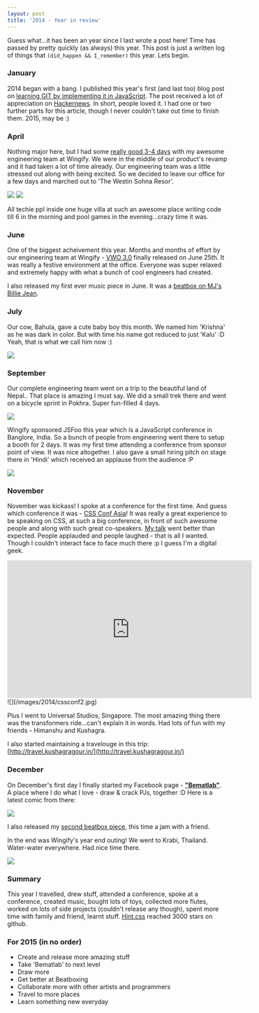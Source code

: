 ```yaml
---
layout: post
title: '2014 - Year in review'
---
```


Guess what...it has been an year since I last wrote a post here! Time has passed by pretty quickly (as always) this year. This post is just a written log of things that `(did_happen && I_remember)` this year. Lets begin.

### January

2014 began with a bang. I published this year's first (and last too) blog post on [learning GIT by implementing it in JavaScript](http://kushagragour.in/blog/2014/01/build-git-learn-git/). The post received a lot of appreciation on [Hackernews](https://news.ycombinator.com/item?id=7089380). In short, people loved it. I had one or two further parts for this article, though I never couldn't take out time to finish them. 2015, may be :)

### April

Nothing major here, but I had some [really good 3-4 days](https://www.facebook.com/bhaisaab.baagi/media_set?set=a.310731669079177.1073741831.100004270386636&type=1) with my awesome engineering team at Wingify. We were in the middle of our product's revamp and it had taken a lot of time already. Our engineering team was a little stressed out along with being excited. So we decided to leave our office for a few days and marched out to 'The Westin Sohna Resor'.

![](/images/2014/westin1.jpg)
![](/images/2014/westin2.jpg)

All techie ppl inside one huge villa at such an awesome place writing code till 6 in the morning and pool games in the evening...crazy time it was.


### June

One of the biggest acheivement this year. Months and months of effort by our engineering team at Wingify - [VWO 3.0](http://app.vwo.com/) finally released on June 25th. It was really a festive environment at the office. Everyone was super relaxed and extremely happy with what a bunch of cool engineers had created.

I also released my first ever music piece in June. It was a [beatbox on MJ's Billie Jean](https://soundcloud.com/kushagra-gour/billie-jean-beatboxed).

### July

Our cow, Bahula, gave a cute baby boy this month. We named him 'Krishna' as he was dark in color. But with time his name got reduced to just 'Kalu' :D Yeah, that is what we call him now :)

![](/images/2014/kalu.jpg)

### September

Our complete engineering team went on a trip to the beautiful land of Nepal.. That place is amazing I must say. We did a small trek there and went on a bicycle sprint in Pokhra. Super fun-filled 4 days.

![](/images/2014/nepal1.jpg)

Wingify sponsored JSFoo this year which is a JavaScript conference in Banglore, India. So a bunch of people from engineering went there to setup a booth for 2 days. It was my first time attending a conference from sponsor point of view. It was nice altogether. I also gave a small hiring pitch on stage there in 'Hindi' which received an applause from the audience :P

![](/images/2014/jsfoo.jpg)

### November

November was kickass! I spoke at a conference for the first time. And guess which conference it was - [CSS Conf Asia](http://2014.cssconf.asia/#speakers)! It was really a great experience to be speaking on CSS, at such a big conference, in front of such awesome people and along with such great co-speakers. [My talk](https://www.youtube.com/watch?v=FYcu-wWrNqo) went better than expected. People applauded and people laughed - that is all I wanted. Though I couldn't interact face to face much there :p I guess I'm a digital geek.

<iframe width="560" height="315" src="https://www.youtube.com/embed/FYcu-wWrNqo" frameborder="0" allowfullscreen></iframe>
![](/images/2014/cssconf2.jpg)

Plus I went to Universal Studios, Singapore. The most amazing thing there was the transformers ride...can't explain it in words. Had lots of fun with my friends - Himanshu and Kushagra.

I also started maintaining a travelouge in this trip: [http://travel.kushagragour.in/](http://travel.kushagragour.in/)


### December

On December's first day I finally started my Facebook page - [**"Bematlab"**](https://www.facebook.com/bematlab). A place where I do what I love - draw & crack PJs, together :D Here is a latest comic from there:

![](/images/2014/bematlab.jpg)

I also released my [second beatbox piece](https://soundcloud.com/kushagra-gour/teri-yaaden-beatbox-jam), this time a jam with a friend.

In the end was Wingify's year end outing! We went to Krabi, Thailand. Water-water everywhere. Had nice time there.

![](/images/2014/krabi1.jpg)

### Summary

This year I travelled, drew stuff, attended a conference, spoke at a conference, created music, bought lots of toys, collected more flutes, worked on lots of side projects (couldn't release any though), spent more time with family and friend, learnt stuff. [Hint.css](https://github.com/chinchang/hint.css) reached 3000 stars on github.

### For 2015 (in no order)

- Create and release more amazing stuff
- Take 'Bematlab' to next level
- Draw more
- Get better at Beatboxing
- Collaborate more with other artists and programmers
- Travel to more places
- Learn something new everyday
